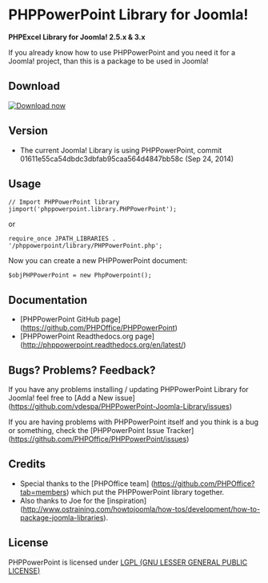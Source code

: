 # PHPPowerPoint Library for Joomla!

**PHPExcel Library for Joomla! 2.5.x &amp; 3.x**

If you already know how to use PHPPowerPoint and you need it for a Joomla! project, than this is a package to be used in Joomla!

Download
--------

[![Download now](https://raw.github.com/vdespa/PHPPowerPoint-Joomla-Library/master/download.png)](https://bitbucket.org/vdespa/phppowerpoint-joomla-library/downloads/PHPPowerPoint-Joomla-Library-0.3.0.20150506.zip)

Version
-------

* The current Joomla! Library is using PHPPowerPoint, commit 01611e55ca54dbdc3dbfab95caa564d4847bb58c (Sep 24, 2014)

Usage
-----

    // Import PHPPowerPoint library
    jimport('phppowerpoint.library.PHPPowerPoint');

or 

    require_once JPATH_LIBRARIES . '/phppowerpoint/library/PHPPowerPoint.php';


Now you can create a new PHPPowerPoint document:

    $objPHPPowerPoint = new PhpPowerpoint();



Documentation
-------------

* [PHPPowerPoint GitHub page] (https://github.com/PHPOffice/PHPPowerPoint)
* [PHPPowerPoint Readthedocs.org page] (http://phppowerpoint.readthedocs.org/en/latest/)


Bugs? Problems? Feedback?
-------------------------

If you have any problems installing / updating PHPPowerPoint Library for Joomla! feel free to [Add a New issue] (https://github.com/vdespa/PHPPowerPoint-Joomla-Library/issues)

If you are having problems with PHPPowerPoint itself and you think is a bug or something, check the [PHPPowerPoint Issue Tracker] (https://github.com/PHPOffice/PHPPowerPoint/issues)

Credits
-------

* Special thanks to the [PHPOffice team] (https://github.com/PHPOffice?tab=members) which put the PHPPowerPoint library together.
* Also thanks to Joe for the [inspiration] (http://www.ostraining.com/howtojoomla/how-tos/development/how-to-package-joomla-libraries).


License
-------
PHPPowerPoint is licensed under [LGPL (GNU LESSER GENERAL PUBLIC LICENSE)](https://github.com/PHPOffice/PHPPowerPoint/blob/master/LICENSE)
